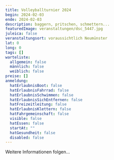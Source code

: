 ```yaml
---
title: Volleyballturnier 2024
begin: 2024-02-03
ende: 2024-02-03
description: baggern, pritschen, schmettern...
featuredImage: veranstaltungen/dsc_5447.jpg
juleica: false
veranstaltungsort: voraussichtlich Neumünster
lat: 0
long: 0
tags: []
warteliste:
  allgemein: false
  männlich: false
  weiblich: false
preise: []
anmeldung:
  hatErlaubnisBoot: false
  hatErlaubnisFahrrad: false
  hatErlaubnisSchwimmen: false
  hatErlaubnisSichEntfernen: false
  hatFreizeitleitung: false
  hatErlaubnisKlettern: false
  hatFahrgemeinschaft: false
  visible: false
  hatEssen: false
  startAt: ""
  hatGesundheit: false
  disabled: false
---
```

Weitere Informationen folgen...